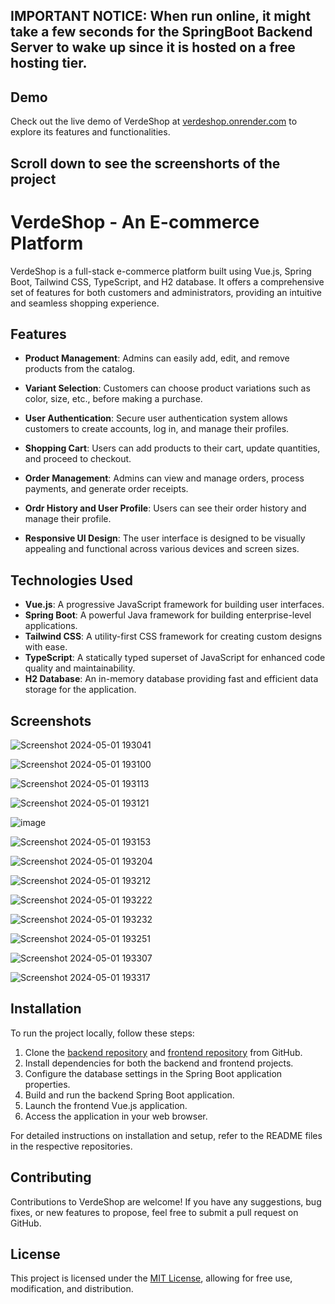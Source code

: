 ## IMPORTANT NOTICE: When run online, it might take a few seconds for the SpringBoot Backend Server to wake up since it is hosted on a free hosting tier.

## Demo

Check out the live demo of VerdeShop at [verdeshop.onrender.com](https://verdeshop.onrender.com/) to explore its features and functionalities.

## Scroll down to see the screenshorts of the project

# VerdeShop - An E-commerce Platform

VerdeShop is a full-stack e-commerce platform built using Vue.js, Spring Boot, Tailwind CSS, TypeScript, and H2 database. It offers a comprehensive set of features for both customers and administrators, providing an intuitive and seamless shopping experience.


## Features

- **Product Management**: Admins can easily add, edit, and remove products from the catalog.
- **Variant Selection**: Customers can choose product variations such as color, size, etc., before making a purchase.
- **User Authentication**: Secure user authentication system allows customers to create accounts, log in, and manage their profiles.
- **Shopping Cart**: Users can add products to their cart, update quantities, and proceed to checkout.
- **Order Management**: Admins can view and manage orders, process payments, and generate order receipts.
- **Ordr History and User Profile**: Users can see their order history and manage their profile.

- **Responsive UI Design**: The user interface is designed to be visually appealing and functional across various devices and screen sizes.

## Technologies Used

- **Vue.js**: A progressive JavaScript framework for building user interfaces.
- **Spring Boot**: A powerful Java framework for building enterprise-level applications.
- **Tailwind CSS**: A utility-first CSS framework for creating custom designs with ease.
- **TypeScript**: A statically typed superset of JavaScript for enhanced code quality and maintainability.
- **H2 Database**: An in-memory database providing fast and efficient data storage for the application.

## Screenshots 

![Screenshot 2024-05-01 193041](https://github.com/ouhoy/verdeShopClient/assets/75227707/e5955995-81d1-4264-846e-ff6679fdb334)

![Screenshot 2024-05-01 193100](https://github.com/ouhoy/verdeShopClient/assets/75227707/e240a00f-5a1e-47c0-af24-e9218a8b1b42)

![Screenshot 2024-05-01 193113](https://github.com/ouhoy/verdeShopClient/assets/75227707/42dfd25c-ee89-4cad-8552-8dcb52ae4afb)

![Screenshot 2024-05-01 193121](https://github.com/ouhoy/verdeShopClient/assets/75227707/53c1e129-ada0-4625-b64a-b579557be710)

![image](https://github.com/ouhoy/verdeShopClient/assets/75227707/582b25a6-e012-4948-beea-4c4bb3bea65e)

![Screenshot 2024-05-01 193153](https://github.com/ouhoy/verdeShopClient/assets/75227707/b4bd8b02-afd1-4ae1-9129-01c9b50f704f)

![Screenshot 2024-05-01 193204](https://github.com/ouhoy/verdeShopClient/assets/75227707/f8053a84-f439-4681-afd9-6f8454e6d916)

![Screenshot 2024-05-01 193212](https://github.com/ouhoy/verdeShopClient/assets/75227707/71081723-adac-463b-8e29-818a9c29bb55)

![Screenshot 2024-05-01 193222](https://github.com/ouhoy/verdeShopClient/assets/75227707/793a3dfc-e535-47fc-b361-2c794587fd6a)

![Screenshot 2024-05-01 193232](https://github.com/ouhoy/verdeShopClient/assets/75227707/9a4f0773-048f-44de-be38-fb684ca67c99)

![Screenshot 2024-05-01 193251](https://github.com/ouhoy/verdeShopClient/assets/75227707/6e1db24e-dca8-43d7-b245-a07c437973e9)

![Screenshot 2024-05-01 193307](https://github.com/ouhoy/verdeShopClient/assets/75227707/64311960-4476-4eaf-8dea-297228951605)

![Screenshot 2024-05-01 193317](https://github.com/ouhoy/verdeShopClient/assets/75227707/e04ebc73-313d-43d8-bbcd-fb9d5b2b7441)



## Installation

To run the project locally, follow these steps:

1. Clone the [backend repository](https://github.com/ouhoy/verdeShopServer) and [frontend repository](https://github.com/ouhoy/verdeShopClient) from GitHub.
2. Install dependencies for both the backend and frontend projects.
3. Configure the database settings in the Spring Boot application properties.
4. Build and run the backend Spring Boot application.
5. Launch the frontend Vue.js application.
6. Access the application in your web browser.

For detailed instructions on installation and setup, refer to the README files in the respective repositories.

## Contributing

Contributions to VerdeShop are welcome! If you have any suggestions, bug fixes, or new features to propose, feel free to submit a pull request on GitHub.

## License

This project is licensed under the [MIT License](LICENSE), allowing for free use, modification, and distribution.
